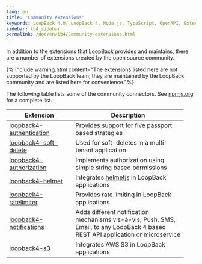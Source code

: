 ```yaml
---
lang: en
title: 'Community extensions'
keywords: LoopBack 4.0, LoopBack 4, Node.js, TypeScript, OpenAPI, Extensions
sidebar: lb4_sidebar
permalink: /doc/en/lb4/Community-extensions.html
---
```


In addition to the extensions that LoopBack provides and maintains, there are a
number of extensions created by the open source community.

{% include warning.html content="The extensions listed here are not supported by the LoopBack team; they are maintained by the LoopBack community and are listed here for convenience."%}

The following table lists some of the community connectors. See
[npmjs.org](https://www.npmjs.com/search?q=loopback4%20extension) for a complete
list.

<table>
  <thead>
    <tr>
      <th width="160">Extension</th>
      <th width="280">Description</th>
    </tr>
  </thead>
  <tbody>
    <tr>
      <td><a href="https://www.npmjs.com/package/loopback4-authentication">loopback4-authentication</a></td>
      <td>Provides support for five passport based strategies</td>
    </tr>
    <tr>
      <td><a href="https://www.npmjs.com/package/loopback4-soft-delete">loopback4-soft-delete</a></td>
      <td>Used for soft-deletes in a multi-tenant application</td>
    </tr>
    <tr>
      <td><a href="https://www.npmjs.com/package/loopback4-authorization">loopback4-authorization</a></td>
      <td>Implements authorization using simple string based permissions</td>
    </tr>
    <tr>
      <td><a href="https://www.npmjs.com/package/loopback4-helmet">loopback4-helmet</a></td>
      <td>Integrates <a href="https://helmetjs.github.io/">helmetjs</a> in LoopBack applications</td>
    </tr>
    <tr>
      <td><a href="https://www.npmjs.com/package/loopback4-ratelimiter">loopback4-ratelimiter</a></td>
      <td>Provides rate limiting in LoopBack applications</td>
    </tr>
    <tr>
      <td><a href="https://www.npmjs.com/package/loopback4-notifications">loopback4-notifications</a></td>
      <td>Adds different notification mechanisms vis-à-vis, Push, SMS, Email, to any LoopBack 4 based REST API application or microservice</td>
    </tr>
    <tr>
      <td><a href="https://www.npmjs.com/package/loopback4-s3">loopback4-s3</a></td>
      <td>Integrates AWS S3 in LoopBack applications</td>
    </tr>
  </tbody>
</table>
